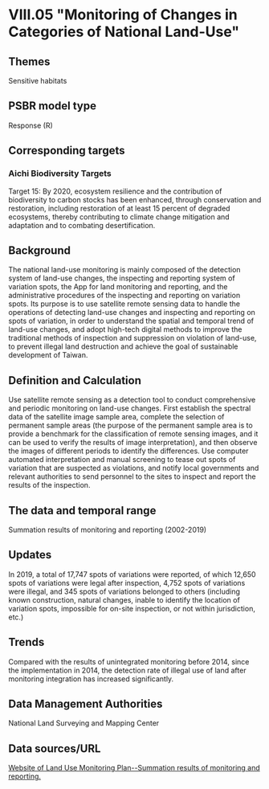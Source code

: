 # VIII.05 "Monitoring of Changes in Categories of National Land-Use"

<script type="text/javascript" src="http://cdn.mathjax.org/mathjax/latest/MathJax.js?config=TeX-AMS-MML_HTMLorMML"></script>

## Themes
Sensitive habitats
## PSBR model type
Response (R)
## Corresponding targets
### Aichi Biodiversity Targets
Target 15: By 2020, ecosystem resilience and the contribution of biodiversity to carbon stocks has been enhanced, through conservation and restoration, including restoration of at least 15 percent of degraded ecosystems, thereby contributing to climate change mitigation and adaptation and to combating desertification.
## Background
The national land-use monitoring is mainly composed of the detection system of land-use changes, the inspecting and reporting system of variation spots, the App for land monitoring and reporting, and the administrative procedures of the inspecting and reporting on variation spots. Its purpose is to use satellite remote sensing data to handle the operations of detecting land-use changes and inspecting and reporting on spots of variation, in order to understand the spatial and temporal trend of land-use changes, and adopt high-tech digital methods to improve the traditional methods of inspection and suppression on violation of land-use, to prevent illegal land destruction and achieve the goal of sustainable development of Taiwan.
## Definition and Calculation
Use satellite remote sensing as a detection tool to conduct comprehensive and periodic monitoring on land-use changes. First establish the spectral data of the satellite image sample area, complete the selection of permanent sample areas (the purpose of the permanent sample area is to provide a benchmark for the classification of remote sensing images, and it can be used to verify the results of image interpretation), and then observe the images of different periods to identify the differences. Use computer automated interpretation and manual screening to tease out spots of variation that are suspected as violations, and notify local governments and relevant authorities to send personnel to the sites to inspect and report the results of the inspection.
## The data and temporal range
Summation results of monitoring and reporting (2002-2019)
## Updates
In 2019, a total of 17,747 spots of variations were reported, of which 12,650 spots of variations were legal after inspection, 4,752 spots of variations were illegal, and 345 spots of variations belonged to others (including known construction, natural changes, inable to identify the location of variation spots, impossible for on-site inspection, or not within jurisdiction, etc.)
## Trends
Compared with the results of unintegrated monitoring before 2014, since the implementation in 2014, the detection rate of illegal use of land after monitoring integration has increased significantly.
## Data Management Authorities
National Land Surveying and Mapping Center
## Data sources/URL
[Website of Land Use Monitoring Plan--Summation results of monitoring and reporting.](http://www.landchg.org.tw/Module/RWD/Web/pub_result.aspx)
